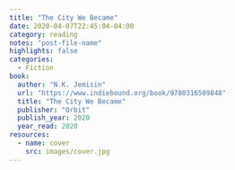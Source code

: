 ```yaml
---
title: "The City We Became"
date: 2020-04-07T22:45:04-04:00
category: reading
notes: "post-file-name"
highlights: false
categories:
  - Fiction
book:
  author: "N.K. Jemisin"
  url: "https://www.indiebound.org/book/9780316509848"
  title: "The City We Became"
  publisher: "Orbit"
  publish_year: 2020
  year_read: 2020
resources:
  - name: cover
    src: images/cover.jpg
---
```


